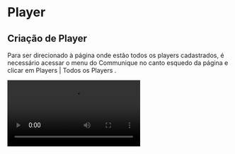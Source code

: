 # Player

## Criação de Player

Para ser direcionado à página onde estão todos os players cadastrados, é necessário acessar o menu do Communique no canto esquedo da página e clicar em <ui-path>Players | Todos os Players </ui-path>.

<video src="../videos/acesso-player.mp4" xmlns="" preview-src="acesso-player.png"/>

Para criar um player novo é necessário clicar no botão <img src="add.png" alt="Add icon" width="24" style="inline"/> localizado na parte superior direita, logo abaixo dos filtros de pesquisa.<br></br>
Uma janela abrirá para que as informações do novo player sejam preenchidas.

<img src="Criacao.jpg"  alt="criação" width="450"/>

<chapter title="Information" id="player_Information" collapsible="true">
<deflist collapsible="true">
    <def title="Nome" default-state="expanded">
        Nome dado ao player para melhor identificação.
    </def>
    <def title="Hostname" default-state="expanded">
        É o nome dado ao dispositivo em uma rede, podendo ser um computador, um servidor etc.<br/>
        É possível descobrir o hostname da máquina digitando "hostname" no prompt de comando.
    </def>
    <def title="MacAddress" default-state="expanded">
        É o endereço físico da máquina. Também é possível localiza-lo no prompt de comando do digitar "getmac".
    </def>
    <def title="Theater" default-state="expanded">
        É o cinema onde está localizada a máquina. Ao clicar nessa sessão, uma lista de cinemas é exibida.
    </def>
    <def title="Player Category" default-state="expanded">
        Categoria do player que pode ser definida pelo tipo de cinema (Regular, Premier ou Bistro) ou ????
    </def>
    <def title="Locate" default-state="expanded">
        Local do cinema onde o player será exibido.
    </def>

</deflist>
</chapter>

<chapter title="Display" id="player_Display" collapsible="true">
<deflist collapsible="true">
    <def title="Monitor" default-state="expanded">
        Modelo do monitor utilizado.
    </def>
    <def title="Inches" default-state="expanded">
        Quantidade de polegadas do monitor.
    </def>
    <def title="Screens" default-state="expanded">
        Quantidade de monitores do player. Na imagem aparece ao lado do campo de inches com o número zero por padrão.
    </def>
    <def title="Screen Resolution" default-state="expanded">
        Resolução dos monitores.
    </def>
    <def title="Format" default-state="expanded">
        Disposição das telas do player no local.
    </def>
    <def title="Videowall" default-state="expanded">
        Disposição das telas do player para montagem do diagrama. Pode ser o mesmo do item anterior ou possuir um formato diferente em caso de telas espelhadas.
    </def>
    <def title="Orientação" default-state="expanded">
        Orientação do conteúdo do player.
    </def>
</deflist>
</chapter>
<chapter title="Montage" id="player_Montage" collapsible="true">
    Definição de quantas máquinas e/ou saídas de vídeo serão utilizadas por este player.<br/>
    É necessário que haja ao menos uma máquina e uma saída de vídeo.
</chapter>
<chapter title="Options" id="player_Options" collapsible="true">
<deflist collapsible="true">
    <def title="Prevent" default-state="expanded">
        <p>Item de segurança que ao serem ativados, previnem que o player faça algum tipo de download.</p>
        <list type="bullet">
            <li>General Prevent<p>Bloqueio completo do player.</p></li>
            <li>Config Prevent<p>Bloqueio de atualização das configurações do player.</p></li>
            <li>Playlist Prevent<p>Bloqueio de atualização das playlists do player.</p></li>
</list>
    </def>
    <def title="Advertising" default-state="expanded">
        <p>O Advertising vem ativado por padrão e é utilizado em players que exibem campanhas. <br/>
           Essa opção faz com que o player envie a contagem de exibição das mídias de campanha que são visualizadas no report de campanha.</p>
    </def>
</deflist>
</chapter>

## Configuração de Player

<chapter title="Config" id="config_Config" collapsible="true">
<deflist collapsible="true">
    <def title="Playlists" default-state="collapsed">
        É criada ao clicar no botão <img src="add.png"/> localizado no canto esquerdo da página.<br/>
        <img src="Playlist.jpg"/>
        É necessário adicionar um nome e descrição para a playlist, além de selecionar o formato e media type das mídias que serão programadas.   
    </def>
    <def title="Settings" default-state="collapsed">
        Configuração de cartelera/grade do player. Afeta os plugins Showtimes, Boxoffice e Postercase.
        <img src="Settings.jpg"/>
        <list type="bullet">
            <li>Grid Path<p>Endereço da API de cartelera/grade.</p></li>
            <li>Order<p>Ordem de importância das sessões.</p></li>
            <li>API Token Auth<p>Chave de autorização para acesso à API.</p></li>
            <li>API SmartPlayer<p>Endereço da API de Combos, para players de Snack que exibem vídeos de combos na playlist de promoções.</p></li>
</list>        
    </def>
    <def title="Sync" default-state="collapsed">
        Tempo em minutos estabelecido para que o player faça cada tipo de sincronização.
        <img src="Sync.jpg"/>        
    </def>
    <def title="Layer" default-state="collapsed">
        Video exibido por cima do conteúdo do player. O formato da playlist e do layer depende da montagem do player e normalmente é exibido apenas nas bilheterias dos cinemas.
        <img src="Layer.jpg"/>
    </def>
    <def title="Event" default-state="collapsed">
        O material programado na playlist específica de evento, irá sobrepor todo o conteúdo do player durante o tempo (horas ou dias) determinado na configuração.
        <img src="Evento.jpg"/>
    </def>
    <def title="Lobby" default-state="collapsed">
a
    </def>
</deflist>
</chapter>
<chapter title="Montagem" id="config_Montagem" collapsible="true">
    <img src="Montagem.jpg"/>
</chapter>
<chapter title="Plugin" id="config_Plugin" collapsible="true">
<deflist collapsible="true">
    <def title="Showtimes" default-state="collapsed">
    Exibe o horário e tipo das sessões e elas podem ser ordenadas alfabeticamente, por prioridade ou número de sessões.
Tembém é possível filtrar para que exiba apenas sessões regulares ou prime.
    <img src="Showtimes.jpg" alt="criação" width="450"/>
    </def>
    <def title="Boxoffice" default-state="collapsed">
    Exibe o horário e tipo das sessões com o poster do filme. 
    <img src="Boxoffice.jpg" alt="criação" width="450"/>
    </def>
    <def title="Player" default-state="collapsed">
        Utilizado para exibição de vídeos ou imagens programados em uma playlist. Este plugin pode ser configurado nos formatos 1x1, 2x1, 3x1 e 4x1.
    <img src="Player.jpg" alt="criação" width="450"/>
    </def>
    <def title="Postercase" default-state="collapsed">
        Possui dois layouts utilizados de maneira diferente.<br/>
        Postercase: Utilizado nas portas de sala dos cinemas, exibe o poster do filme que está em exibição naquela sala.<br/>        
    <img src="Postercase.jpg" alt="criação" width="450"/>
        <br/><br/>Smartpostercase: Exibe trailer, poster e outras informações dos filmes.
        <br/>No formato Presentando, exibe filmes em cartaz do cinema com os horários das sessões.No formato Proximamente, exibe filmes que ainda serão lançados e não possui horário.
    <img src="Postercase2.jpg" alt="criação" width="450"/>
    </def>
    <def title="Combos" default-state="collapsed">
        Exibe os combos de pipoca do cinema. Pode ser configurado para exibir o conteúdo no formado 1x1 e 2x1.<br/>
        Na versão 1.0 do plugin, é necessário que exista uma playlist para exibição dos vídeos de combo.
    <img src="Combos.jpg"/>
    </def>
    <def title="Menu" default-state="collapsed">
        Exibe os demais itens da bomboniere do cinema, além dos preços avulsos de pipoca e bebida.
        <img src="Menu.jpg"/>
    </def>
    <def title="Prices" default-state="collapsed">
        Exibe os preços dos ingressos do cinema, separado por tipo de sessão e sala.
        <img src="Prices.jpg"/>
    </def>
    <def title="MixPlugins" default-state="collapsed">
        Utilizado para exibir dois plugins diferentes na mesma tela. 
        <img src="Mix.jpg"/>
    </def>
    <def title="Inactive" default-state="collapsed">
        Utilizado quando o quadrante não está em uso e não será necessário configurar nenhum plugin nele.
    </def>
</deflist>
</chapter>